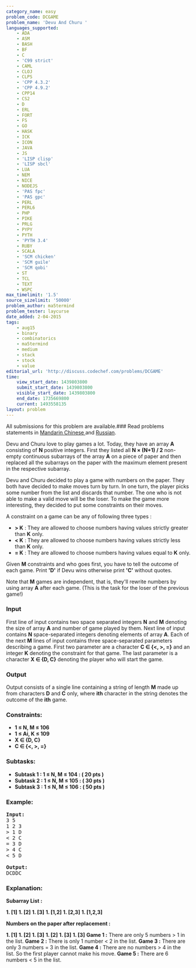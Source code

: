 ```yaml
---
category_name: easy
problem_code: DCGAME
problem_name: 'Devu And Churu '
languages_supported:
    - ADA
    - ASM
    - BASH
    - BF
    - C
    - 'C99 strict'
    - CAML
    - CLOJ
    - CLPS
    - 'CPP 4.3.2'
    - 'CPP 4.9.2'
    - CPP14
    - CS2
    - D
    - ERL
    - FORT
    - FS
    - GO
    - HASK
    - ICK
    - ICON
    - JAVA
    - JS
    - 'LISP clisp'
    - 'LISP sbcl'
    - LUA
    - NEM
    - NICE
    - NODEJS
    - 'PAS fpc'
    - 'PAS gpc'
    - PERL
    - PERL6
    - PHP
    - PIKE
    - PRLG
    - PYPY
    - PYTH
    - 'PYTH 3.4'
    - RUBY
    - SCALA
    - 'SCM chicken'
    - 'SCM guile'
    - 'SCM qobi'
    - ST
    - TCL
    - TEXT
    - WSPC
max_timelimit: '1.5'
source_sizelimit: '50000'
problem_author: ma5termind
problem_tester: laycurse
date_added: 2-04-2015
tags:
    - aug15
    - binary
    - combinatorics
    - ma5termind
    - medium
    - stack
    - stock
    - value
editorial_url: 'http://discuss.codechef.com/problems/DCGAME'
time:
    view_start_date: 1439803800
    submit_start_date: 1439803800
    visible_start_date: 1439803800
    end_date: 1735669800
    current: 1493558135
layout: problem
---
```

All submissions for this problem are available.###  Read problems statements in [Mandarin Chinese ](http://www.codechef.com/download/translated/AUG15/mandarin/DCGAME.pdf) and [Russian](http://www.codechef.com/download/translated/AUG15/russian/DCGAME.pdf).

Devu and Churu love to play games a lot. Today, they have an array **A** consisting of **N** positive integers. First they listed all **N × (N+1) / 2** non-empty continuous subarrays of the array **A** on a piece of paper and then replaced all the subarrays on the paper with the maximum element present in the respective subarray.

Devu and Churu decided to play a game with numbers on the paper. They both have decided to make moves turn by turn. In one turn, the player picks some number from the list and discards that number. The one who is not able to make a valid move will be the loser. To make the game more interesting, they decided to put some constraints on their moves.

A constraint on a game can be any of following three types :

- **&gt; K** : They are allowed to choose numbers having values strictly greater than **K** only.
- **&lt; K** : They are allowed to choose numbers having values strictly less than **K** only.
- **= K** : They are allowed to choose numbers having values equal to **K** only.

Given **M** constraints and who goes first, you have to tell the outcome of each game. Print **'D'** if Devu wins otherwise print **'C'** without quotes.

Note that **M** games are independent, that is, they'll rewrite numbers by using array **A** after each game. (This is the task for the loser of the previous game!)

### Input 

First line of input contains two space separated integers **N** and **M** denoting the size of array **A** and number of game played by them. Next line of input contains **N** space-separated integers denoting elements of array **A**. Each of the next **M** lines of input contains three space-separated parameters describing a game. First two parameter are a character **C ∈ {&lt;, &gt;, =}** and an integer **K** denoting the constraint for that game. The last parameter is a character **X ∈ {D, C}** denoting the player who will start the game.

###  Output 

Output consists of a single line containing a string of length **M** made up from characters **D** and **C** only, where **ith** character in the string denotes the outcome of the **ith** game.

###  Constraints: 

- **1 ≤ N, M ≤ 106**
- **1 ≤ Ai, K ≤ 109**
- **X ∈ {D, C}**
- **C ∈ {&lt;, &gt;, =}**

### Subtasks: 

- **Subtask 1 : 1 ≤ N, M ≤ 104 : ( 20 pts )**
- **Subtask 2 : 1 ≤ N, M ≤ 105 : ( 30 pts )**
- **Subtask 3 : 1 ≤ N, M ≤ 106 : ( 50 pts )**

### Example:

<pre>
<b>Input:</b>
3 5
1 2 3
> 1 D
< 2 C
= 3 D
> 4 C
< 5 D

<b>Output:</b>
DCDDC
</pre>
### Explanation: 

**Subarray List :**

**1. \[1\]** **1. \[2\]** **1. \[3\]** **1. \[1,2\]** **1. \[2,3\]** **1. \[1,2,3\]** 

**Numbers on the paper after replacement :**

**1. \[1\]** **1. \[2\]** **1. \[3\]** **1. \[2\]** **1. \[3\]** **1. \[3\]** 
**Game 1 :** There are only 5 numbers &gt; 1 in the list.
**Game 2 :** There is only 1 number &lt; 2 in the list.
**Game 3 :** There are only 3 numbers = 3 in the list.
**Game 4 :** There are no numbers &gt; 4 in the list. So the first player cannot make his move.
**Game 5 :** There are 6 numbers &lt; 5 in the list.
